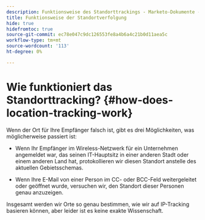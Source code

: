 ```yaml
---
description: Funktionsweise des Standorttrackings - Marketo-Dokumente - Produktdokumentation
title: Funktionsweise der Standortverfolgung
hide: true
hidefromtoc: true
source-git-commit: ec78e047c9dc126553fe8a4b6a4c21b0d11aea5c
workflow-type: tm+mt
source-wordcount: '113'
ht-degree: 0%

---
```


# Wie funktioniert das Standorttracking? {#how-does-location-tracking-work}

Wenn der Ort für Ihre Empfänger falsch ist, gibt es drei Möglichkeiten, was möglicherweise passiert ist:

- Wenn Ihr Empfänger im Wireless-Netzwerk für ein Unternehmen angemeldet war, das seinen IT-Hauptsitz in einer anderen Stadt oder einem anderen Land hat, protokollieren wir diesen Standort anstelle des aktuellen Gebietsschemas.

- Wenn Ihre E-Mail von einer Person im CC- oder BCC-Feld weitergeleitet oder geöffnet wurde, versuchen wir, den Standort dieser Personen genau anzuzeigen.

Insgesamt werden wir Orte so genau bestimmen, wie wir auf IP-Tracking basieren können, aber leider ist es keine exakte Wissenschaft.
